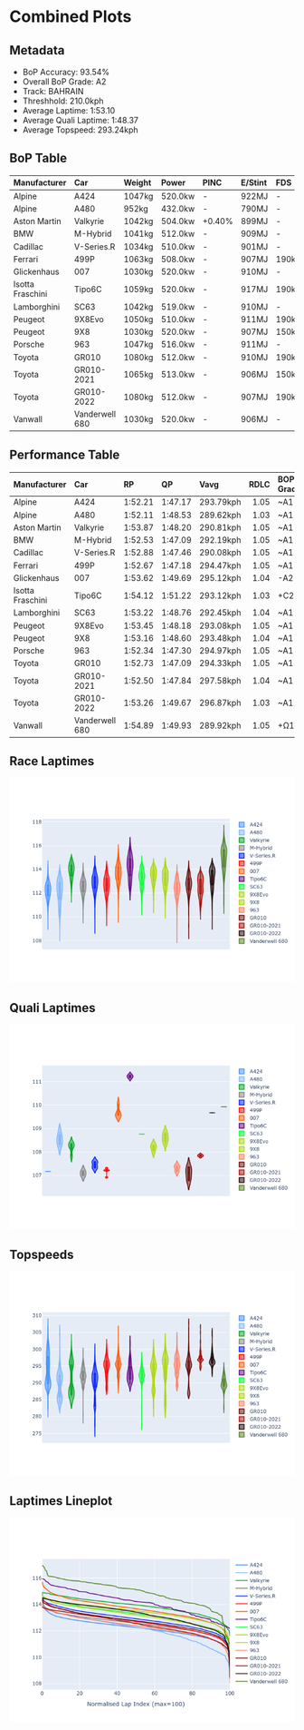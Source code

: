 # Combined Plots

## Metadata

- BoP Accuracy: 93.54%
- Overall BoP Grade: A2
- Track: BAHRAIN
- Threshhold: 210.0kph
- Average Laptime: 1:53.10
- Average Quali Laptime: 1:48.37
- Average Topspeed: 293.24kph

## BoP Table
| Manufacturer     | Car            | Weight   | Power   | PINC   | E/Stint   | FDS    | RDP    | QDP    | TDP    |
|:-----------------|:---------------|:---------|:--------|:-------|:----------|:-------|:-------|:-------|:-------|
| Alpine           | A424           | 1047kg   | 520.0kw | -      | 922MJ     | -      | 51.64% | 59.31% | 26.80% |
| Alpine           | A480           | 952kg    | 432.0kw | -      | 790MJ     | -      | 53.05% | 74.07% | 48.97% |
| Aston Martin     | Valkyrie       | 1042kg   | 504.0kw | +0.40% | 899MJ     | -      | 53.50% | 53.33% | 21.51% |
| BMW              | M-Hybrid       | 1041kg   | 512.0kw | -      | 909MJ     | -      | 52.89% | 56.22% | 33.41% |
| Cadillac         | V-Series.R     | 1034kg   | 510.0kw | -      | 901MJ     | -      | 48.63% | 60.80% | 19.01% |
| Ferrari          | 499P           | 1063kg   | 508.0kw | -      | 907MJ     | 190kph | 51.38% | 44.98% | 9.83%  |
| Glickenhaus      | 007            | 1030kg   | 520.0kw | -      | 910MJ     | -      | 46.15% | 49.30% | 41.45% |
| Isotta Fraschini | Tipo6C         | 1059kg   | 520.0kw | -      | 917MJ     | 190kph | 43.95% | 47.22% | 31.53% |
| Lamborghini      | SC63           | 1042kg   | 519.0kw | -      | 910MJ     | -      | 48.33% | 60.95% | 28.65% |
| Peugeot          | 9X8Evo         | 1050kg   | 510.0kw | -      | 911MJ     | 190kph | 48.87% | 52.78% | 15.41% |
| Peugeot          | 9X8            | 1030kg   | 520.0kw | -      | 907MJ     | 150kph | 54.54% | 58.39% | 9.69%  |
| Porsche          | 963            | 1047kg   | 516.0kw | -      | 911MJ     | -      | 50.70% | 44.30% | 29.51% |
| Toyota           | GR010          | 1080kg   | 512.0kw | -      | 910MJ     | 190kph | 51.09% | 52.71% | 11.46% |
| Toyota           | GR010-2021     | 1065kg   | 513.0kw | -      | 906MJ     | 150kph | 54.08% | 54.81% | 9.72%  |
| Toyota           | GR010-2022     | 1080kg   | 512.0kw | -      | 907MJ     | 190kph | 53.45% | 68.83% | 9.58%  |
| Vanwall          | Vanderwell 680 | 1030kg   | 520.0kw | -      | 906MJ     | -      | 49.68% | 60.93% | 34.43% |

## Performance Table
| Manufacturer     | Car            | RP      | QP      | Vavg      |   RDLC | BOP-Grade   | Match   |
|:-----------------|:---------------|:--------|:--------|:----------|-------:|:------------|:--------|
| Alpine           | A424           | 1:52.21 | 1:47.17 | 293.79kph |   1.05 | ~A1         | 99.94%  |
| Alpine           | A480           | 1:52.11 | 1:48.53 | 289.62kph |   1.03 | ~A1         | 98.40%  |
| Aston Martin     | Valkyrie       | 1:53.87 | 1:48.20 | 290.81kph |   1.05 | ~A1         | 95.60%  |
| BMW              | M-Hybrid       | 1:52.53 | 1:47.09 | 292.19kph |   1.05 | ~A1         | 99.97%  |
| Cadillac         | V-Series.R     | 1:52.88 | 1:47.46 | 290.08kph |   1.05 | ~A1         | 99.86%  |
| Ferrari          | 499P           | 1:52.67 | 1:47.18 | 294.47kph |   1.05 | ~A1         | 99.91%  |
| Glickenhaus      | 007            | 1:53.62 | 1:49.69 | 295.12kph |   1.04 | -A2         | 93.44%  |
| Isotta Fraschini | Tipo6C         | 1:54.12 | 1:51.22 | 293.12kph |   1.03 | +C2         | 70.90%  |
| Lamborghini      | SC63           | 1:53.22 | 1:48.76 | 292.45kph |   1.04 | ~A1         | 100.00% |
| Peugeot          | 9X8Evo         | 1:53.45 | 1:48.18 | 293.08kph |   1.05 | ~A1         | 100.00% |
| Peugeot          | 9X8            | 1:53.16 | 1:48.60 | 293.48kph |   1.04 | ~A1         | 100.00% |
| Porsche          | 963            | 1:52.34 | 1:47.30 | 294.97kph |   1.05 | ~A1         | 99.49%  |
| Toyota           | GR010          | 1:52.73 | 1:47.09 | 294.33kph |   1.05 | ~A1         | 99.74%  |
| Toyota           | GR010-2021     | 1:52.50 | 1:47.84 | 297.58kph |   1.04 | ~A1         | 100.00% |
| Toyota           | GR010-2022     | 1:53.26 | 1:49.67 | 296.87kph |   1.03 | ~A1         | 99.66%  |
| Vanwall          | Vanderwell 680 | 1:54.89 | 1:49.93 | 289.92kph |   1.05 | +Ω1         | 39.81%  |

## Race Laptimes
![Race Laptimes](images/race_violin.png)

## Quali Laptimes
![Quali Laptimes](images/quali_violin.png)

## Topspeeds
![Topspeeds](images/topspeed_violin.png)

## Laptimes Lineplot
![Laptimes Lineplot](images/laptime_line.png)

